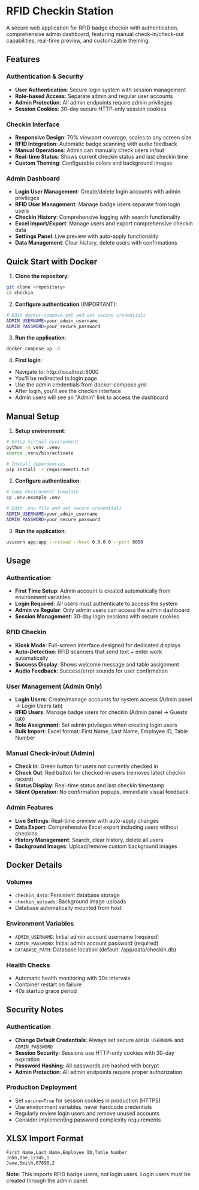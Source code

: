 # RFID Checkin Station

A secure web application for RFID badge checkin with authentication, comprehensive admin dashboard, featuring manual check-in/check-out capabilities, real-time preview, and customizable theming.

## Features

### Authentication & Security
- **User Authentication**: Secure login system with session management
- **Role-based Access**: Separate admin and regular user accounts
- **Admin Protection**: All admin endpoints require admin privileges
- **Session Cookies**: 30-day secure HTTP-only session cookies

### Checkin Interface
- **Responsive Design**: 70% viewport coverage, scales to any screen size
- **RFID Integration**: Automatic badge scanning with audio feedback
- **Manual Operations**: Admin can manually check users in/out
- **Real-time Status**: Shows current checkin status and last checkin time
- **Custom Theming**: Configurable colors and background images

### Admin Dashboard
- **Login User Management**: Create/delete login accounts with admin privileges
- **RFID User Management**: Manage badge users separate from login users
- **Checkin History**: Comprehensive logging with search functionality
- **Excel Import/Export**: Manage users and export comprehensive checkin data
- **Settings Panel**: Live preview with auto-apply functionality
- **Data Management**: Clear history, delete users with confirmations

## Quick Start with Docker

1. **Clone the repository**:
```bash
git clone <repository>
cd checkin
```

2. **Configure authentication** (IMPORTANT):
```bash
# Edit docker-compose.yml and set secure credentials
ADMIN_USERNAME=your_admin_username
ADMIN_PASSWORD=your_secure_password
```

3. **Run the application**:
```bash
docker-compose up -d
```

4. **First login**:
- Navigate to: http://localhost:8000
- You'll be redirected to login page
- Use the admin credentials from docker-compose.yml
- After login, you'll see the checkin interface
- Admin users will see an "Admin" link to access the dashboard

## Manual Setup

1. **Setup environment**:
```bash
# Setup virtual environment
python -m venv .venv
source .venv/bin/activate

# Install dependencies
pip install -r requirements.txt
```

2. **Configure authentication**:
```bash
# Copy environment template
cp .env.example .env

# Edit .env file and set secure credentials
ADMIN_USERNAME=your_admin_username
ADMIN_PASSWORD=your_secure_password
```

3. **Run the application**:
```bash
uvicorn app:app --reload --host 0.0.0.0 --port 8000
```

## Usage

### Authentication
- **First Time Setup**: Admin account is created automatically from environment variables
- **Login Required**: All users must authenticate to access the system
- **Admin vs Regular**: Only admin users can access the admin dashboard
- **Session Management**: 30-day login sessions with secure cookies

### RFID Checkin
- **Kiosk Mode**: Full-screen interface designed for dedicated displays
- **Auto-Detection**: RFID scanners that send text + enter work automatically
- **Success Display**: Shows welcome message and table assignment
- **Audio Feedback**: Success/error sounds for user confirmation

### User Management (Admin Only)
- **Login Users**: Create/manage accounts for system access (Admin panel → Login Users tab)
- **RFID Users**: Manage badge users for checkin (Admin panel → Guests tab)
- **Role Assignment**: Set admin privileges when creating login users
- **Bulk Import**: Excel format: First Name, Last Name, Employee ID, Table Number

### Manual Check-in/out (Admin)
- **Check In**: Green button for users not currently checked in
- **Check Out**: Red button for checked-in users (removes latest checkin record)
- **Status Display**: Real-time status and last checkin timestamp
- **Silent Operation**: No confirmation popups, immediate visual feedback

### Admin Features
- **Live Settings**: Real-time preview with auto-apply changes
- **Data Export**: Comprehensive Excel export including users without checkins
- **History Management**: Search, clear history, delete all users
- **Background Images**: Upload/remove custom background images

## Docker Details

### Volumes
- `checkin_data`: Persistent database storage
- `checkin_uploads`: Background image uploads
- Database automatically mounted from host

### Environment Variables
- `ADMIN_USERNAME`: Initial admin account username (required)
- `ADMIN_PASSWORD`: Initial admin account password (required)
- `DATABASE_PATH`: Database location (default: /app/data/checkin.db)

### Health Checks
- Automatic health monitoring with 30s intervals
- Container restart on failure
- 40s startup grace period

## Security Notes

### Authentication
- **Change Default Credentials**: Always set secure `ADMIN_USERNAME` and `ADMIN_PASSWORD`
- **Session Security**: Sessions use HTTP-only cookies with 30-day expiration
- **Password Hashing**: All passwords are hashed with bcrypt
- **Admin Protection**: All admin endpoints require proper authorization

### Production Deployment
- Set `secure=True` for session cookies in production (HTTPS)
- Use environment variables, never hardcode credentials
- Regularly review login users and remove unused accounts
- Consider implementing password complexity requirements

## XLSX Import Format

```csv
First Name,Last Name,Employee ID,Table Number
John,Doe,12345,1
Jane,Smith,67890,2
```

**Note**: This imports RFID badge users, not login users. Login users must be created through the admin panel.
